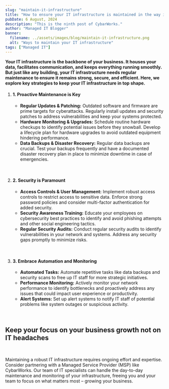 ```yaml
---
slug: "maintain-it-infrastructure"
title: "How to ensure your IT infrastructure is maintained in the way it should be?"
pubDate: 6 August, 2024
description: "This is the ninth post of CybarWorks."
author: "Managed IT Blogger"
banner:
  filename: ../assets/images/blog/maintain-it-infrastructure.png
  alt: "Ways to maintain your IT infrastructure"
tags: ["Managed IT"]
---
```


**Your IT infrastructure is the backbone of your business. It houses your data, facilitates communication, and keeps everything running smoothly. But just like any building, your IT infrastructure needs regular maintenance to ensure it remains strong, secure, and efficient.  Here, we explore key strategies to keep your IT infrastructure in top shape.**

1. #### 1.  Proactive Maintenance is Key

   - **Regular Updates & Patching:** Outdated software and firmware are prime targets for cyberattacks. Regularly install updates and security patches to address vulnerabilities and keep your systems protected.
   - **Hardware Monitoring & Upgrades:** Schedule routine hardware checkups to identify potential issues before they snowball. Develop a lifecycle plan for hardware upgrades to avoid outdated equipment hindering performance.
   - **Data Backups & Disaster Recovery:** Regular data backups are crucial. Test your backups frequently and have a documented disaster recovery plan in place to minimize downtime in case of emergencies.

<br />

2. #### 2. Security is Paramount

   - **Access Controls & User Management:** Implement robust access controls to restrict access to sensitive data. Enforce strong password policies and consider multi-factor authentication for added security.
   - **Security Awareness Training:** Educate your employees on cybersecurity best practices to identify and avoid phishing attempts and other social engineering tactics.
   - **Regular Security Audits:** Conduct regular security audits to identify vulnerabilities in your network and systems. Address any security gaps promptly to minimize risks.

<br />

3. #### 3. Embrace Automation and Monitoring 

   - **Automated Tasks:** Automate repetitive tasks like data backups and security scans to free up IT staff for more strategic initiatives.
   - **Performance Monitoring:** Actively monitor your network performance to identify bottlenecks and proactively address any issues that could impact user experience or productivity.
   - **Alert Systems:** Set up alert systems to notify IT staff of potential problems like system outages or suspicious activity.

<br />

## Keep your focus on your business growth not on IT headaches

   <br />

Maintaining a robust IT infrastructure requires ongoing effort and expertise.  Consider partnering with a Managed Service Provider (MSP) like CybarWorks.  Our team of IT specialists can handle the day-to-day maintenance and monitoring of your infrastructure, freeing you and your team to focus on what matters most –  growing your business.